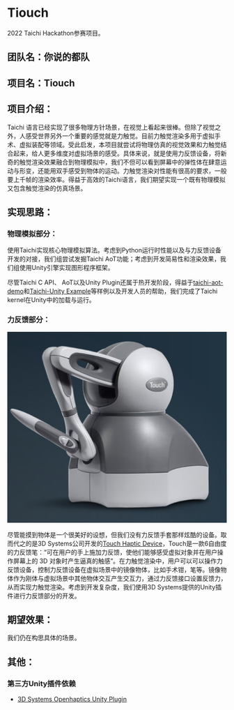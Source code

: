 # Tiouch

2022 Taichi Hackathon参赛项目。

## 团队名：你说的都队

## 项目名：Tiouch

## 项目介绍：

Taichi 语言已经实现了很多物理方针场景，在视觉上看起来很棒。但除了视觉之外，人感受世界另外一个重要的感觉就是力触觉。目前力触觉渲染多用于虚拟手术、虚拟装配等领域。受此启发，本项目就尝试将物理仿真的视觉效果和力触觉结合起来，给人更多维度对虚拟场景的感受。具体来说，就是使用力反馈设备，将新奇的触觉渲染效果融合到物理模拟中，我们不但可以看到屏幕中的弹性体在肆意运动与形变，还能用双手感受到物体的运动。力触觉渲染对性能有很高的要求，一般要上千帧的渲染效率。得益于高效的Taichi语言，我们期望实现一个既有物理模拟又包含触觉渲染的仿真场景。

## 实现思路：

### 物理模拟部分：

使用Taichi实现核心物理模拟算法。考虑到Python运行时性能以及与力反馈设备开发的对接，我们组尝试发掘Taichi AoT功能；考虑到开发简易性和渲染效果，我们组使用Unity引擎实现图形程序框架。

尽管Taichi C API、 AoT以及Unity Plugin还属于热开发阶段，得益于[taichi-aot-demo](https://github.com/taichi-dev/taichi-aot-demo)和[Taichi-Unity Example](https://github.com/taichi-dev/Taichi-UnityExample)等样例以及开发人员的帮助，我们完成了Taichi kernel在Unity中的加载与运行。

### 力反馈部分：

![](./image/haptics.png)

尽管能摸到物体是一个很美好的设想，但我们没有力反馈手套那样炫酷的设备。取而代之的是3D Systems公司开发的[Touch Haptic Device](https://www.3dsystems.com/haptics-devices/touch)，Touch是一款6自由度的力反馈笔：“可在用户的手上施加力反馈，使他们能够感受虚拟对象并在用户操作屏幕上的 3D 对象时产生逼真的触感”。在力触觉渲染中，用户可以可以操作力反馈设备，控制力反馈设备在虚拟场景中的镜像物体，比如手术钳，笔等。镜像物体作为刚体与虚拟场景中其他物体交互产生交互力，通过力反馈接口设置反馈力，从而实现力触觉渲染。考虑到开发复杂度，我们使用3D Systems提供的Unity插件进行力反馈部分的开发。

## 期望效果：

我们仍在构思具体的场景。

## 其他：

### 第三方Unity插件依赖
- [3D Systems Openhaptics Unity Plugin](https://assetstore.unity.com/packages/tools/integration/3d-systems-openhaptics-unity-plugin-134024)
